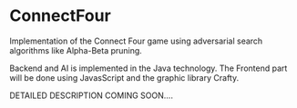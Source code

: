 # ConnectFour

Implementation of the Connect Four game using adversarial search algorithms like Alpha-Beta pruning.

Backend and AI is implemented in the Java technology.
The Frontend part will be done using JavasScript and the graphic library Crafty.

DETAILED DESCRIPTION COMING SOON....
